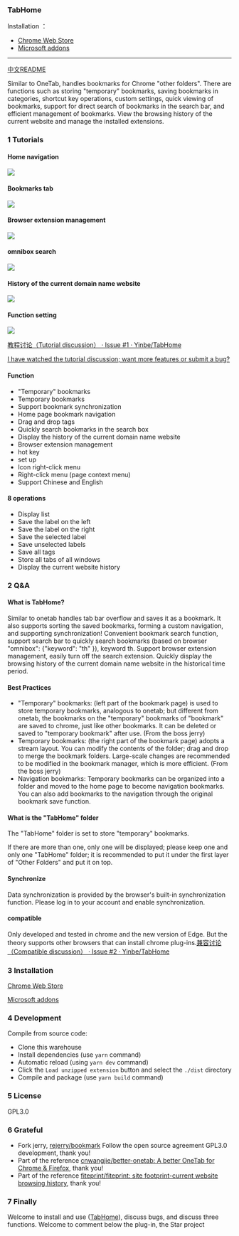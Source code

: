 ### TabHome

Installation ：

* [Chrome Web Store](https://chrome.google.com/webstore/detail/tabhome/niiapeibeibgagkbjbicpcljemedehcf)
* [Microsoft addons](https://microsoftedge.microsoft.com/addons/detail/tabhome/bdafbnhjbgfpgfheddigmlbabkpdfebm)

---

[中文README](../README.md)

Similar to OneTab, handles bookmarks for Chrome "other folders". There are functions such as storing "temporary" bookmarks, saving bookmarks in categories, shortcut key operations, custom settings, quick viewing of bookmarks, support for direct search of bookmarks in the search bar, and efficient management of bookmarks. View the browsing history of the current website and manage the installed extensions.

### 1 Tutorials

#### Home navigation

![](../README.assets/2021-11-02_111734.png)

#### Bookmarks tab

![](../README.assets/2021-11-02_111743.png)

#### Browser extension management

![](../README.assets/2021-11-02_111754.png)

#### omnibox search

![](../README.assets/2021-11-02_111904.png)

#### History of the current domain name website

![](../README.assets/2021-11-02_112004.png)

#### Function setting

![](../README.assets/2021-11-02_111804.png)

[教程讨论（Tutorial discussion） · Issue #1 · Yinbe/TabHome](https://github.com/Yinbe/TabHome/issues/1)

[I have watched the tutorial discussion; want more features or submit a bug?](https://github.com/Yinbe/TabHome/issues/new)

#### Function

- "Temporary" bookmarks
- Temporary bookmarks
- Support bookmark synchronization
- Home page bookmark navigation
- Drag and drop tags
- Quickly search bookmarks in the search box
- Display the history of the current domain name website
- Browser extension management
- hot key
- set up
- Icon right-click menu
- Right-click menu (page context menu)
- Support Chinese and English

#### 8 operations

- Display list
- Save the label on the left
- Save the label on the right
- Save the selected label
- Save unselected labels
- Save all tags
- Store all tabs of all windows
- Display the current website history

### 2 Q&A

#### What is TabHome?

Similar to onetab handles tab bar overflow and saves it as a bookmark. It also supports sorting the saved bookmarks, forming a custom navigation, and supporting synchronization!
Convenient bookmark search function, support search bar to quickly search bookmarks (based on browser "omnibox": {"keyword": "th" }), keyword th.
Support browser extension management, easily turn off the search extension.
Quickly display the browsing history of the current domain name website in the historical time period.

#### Best Practices

- "Temporary" bookmarks: (left part of the bookmark page) is used to store temporary bookmarks, analogous to onetab; but different from onetab, the bookmarks on the "temporary" bookmarks of "bookmark" are saved to chrome, just like other bookmarks. It can be deleted or saved to "temporary bookmark" after use. (From the boss jerry)
- Temporary bookmarks: (the right part of the bookmark page) adopts a stream layout. You can modify the contents of the folder; drag and drop to merge the bookmark folders. Large-scale changes are recommended to be modified in the bookmark manager, which is more efficient. (From the boss jerry)
- Navigation bookmarks: Temporary bookmarks can be organized into a folder and moved to the home page to become navigation bookmarks. You can also add bookmarks to the navigation through the original bookmark save function.

#### What is the "TabHome" folder

The "TabHome" folder is set to store "temporary" bookmarks.

If there are more than one, only one will be displayed; please keep one and only one "TabHome" folder; it is recommended to put it under the first layer of "Other Folders" and put it on top.

#### Synchronize

Data synchronization is provided by the browser's built-in synchronization function. Please log in to your account and enable synchronization.

#### compatible

Only developed and tested in chrome and the new version of Edge. But the theory supports other browsers that can install chrome plug-ins.[兼容讨论（Compatible discussion） · Issue #2 · Yinbe/TabHome](https://github.com/Yinbe/TabHome/issues/2)

### 3 Installation

[Chrome Web Store](https://chrome.google.com/webstore/detail/tabhome/niiapeibeibgagkbjbicpcljemedehcf)

[Microsoft addons](https://microsoftedge.microsoft.com/addons/detail/tabhome/bdafbnhjbgfpgfheddigmlbabkpdfebm)

### 4 Development

Compile from source code:

- Clone this warehouse
- Install dependencies (use `yarn` command)
- Automatic reload (using `yarn dev` command)
- Click the `Load unzipped extension` button and select the `./dist` directory
- Compile and package (use `yarn build` command)

### 5 License

GPL3.0

### 6 Grateful

* Fork jerry, [rejerry/bookmark](https://github.com/rejerry) Follow the open source agreement GPL3.0 development, thank you!
* Part of the reference [cnwangjie/better-onetab: A better OneTab for Chrome &amp; Firefox](https://github.com/cnwangjie/better-onetab), thank you!
* Part of the reference [fiteprint/fiteprint: site footprint-current website browsing history](https://github.com/fiteprint/fiteprint), thank you!

### 7 Finally

Welcome to install and use ([TabHome](https://github.com/Yinbe/TabHome)), discuss bugs, and discuss three functions. Welcome to comment below the plug-in, the Star project
